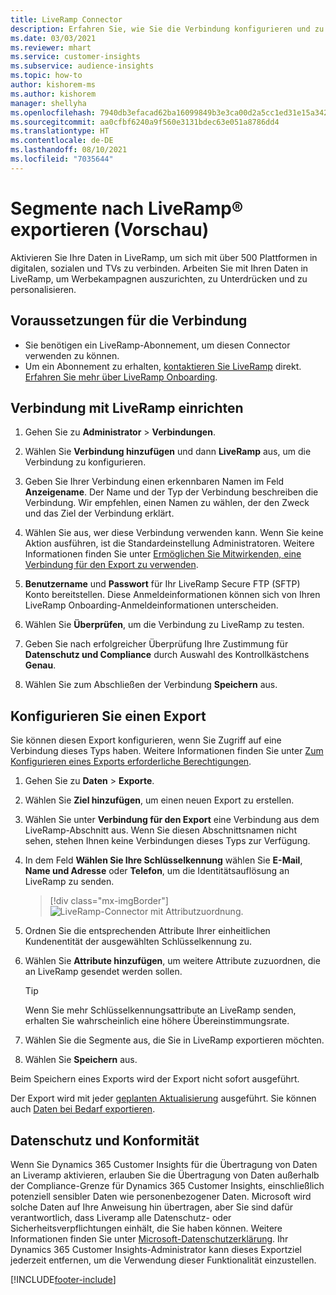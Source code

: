 ```yaml
---
title: LiveRamp Connector
description: Erfahren Sie, wie Sie die Verbindung konfigurieren und zu LiveRamp exportieren.
ms.date: 03/03/2021
ms.reviewer: mhart
ms.service: customer-insights
ms.subservice: audience-insights
ms.topic: how-to
author: kishorem-ms
ms.author: kishorem
manager: shellyha
ms.openlocfilehash: 7940db3efacad62ba16099849b3e3ca00d2a5cc1ed31e15a34209c0797e6ae13
ms.sourcegitcommit: aa0cfbf6240a9f560e3131bdec63e051a8786dd4
ms.translationtype: HT
ms.contentlocale: de-DE
ms.lasthandoff: 08/10/2021
ms.locfileid: "7035644"
---
```

# <a name="export-segments-to-liverampreg-preview"></a>Segmente nach LiveRamp&reg; exportieren (Vorschau)

Aktivieren Sie Ihre Daten in LiveRamp, um sich mit über 500 Plattformen in digitalen, sozialen und TVs zu verbinden. Arbeiten Sie mit Ihren Daten in LiveRamp, um Werbekampagnen auszurichten, zu Unterdrücken und zu personalisieren.

## <a name="prerequisites-for-a-connection"></a>Voraussetzungen für die Verbindung

- Sie benötigen ein LiveRamp-Abonnement, um diesen Connector verwenden zu können.
- Um ein Abonnement zu erhalten, [kontaktieren Sie LiveRamp](https://liveramp.com/contact/) direkt. [Erfahren Sie mehr über LiveRamp Onboarding](https://liveramp.com/our-platform/data-onboarding/).

## <a name="set-up-connection-to-liveramp"></a>Verbindung mit LiveRamp einrichten

1. Gehen Sie zu **Administrator** > **Verbindungen**.

1. Wählen Sie **Verbindung hinzufügen** und dann **LiveRamp** aus, um die Verbindung zu konfigurieren.

1. Geben Sie Ihrer Verbindung einen erkennbaren Namen im Feld **Anzeigename**. Der Name und der Typ der Verbindung beschreiben die Verbindung. Wir empfehlen, einen Namen zu wählen, der den Zweck und das Ziel der Verbindung erklärt.

1. Wählen Sie aus, wer diese Verbindung verwenden kann. Wenn Sie keine Aktion ausführen, ist die Standardeinstellung Administratoren. Weitere Informationen finden Sie unter [Ermöglichen Sie Mitwirkenden, eine Verbindung für den Export zu verwenden](connections.md#allow-contributors-to-use-a-connection-for-exports).

1. **Benutzername** und **Passwort** für Ihr LiveRamp Secure FTP (SFTP) Konto bereitstellen.
Diese Anmeldeinformationen können sich von Ihren LiveRamp Onboarding-Anmeldeinformationen unterscheiden.

1. Wählen Sie **Überprüfen**, um die Verbindung zu LiveRamp zu testen.

1. Geben Sie nach erfolgreicher Überprüfung Ihre Zustimmung für **Datenschutz und Compliance** durch Auswahl des Kontrollkästchens **Genau**.

1. Wählen Sie zum Abschließen der Verbindung **Speichern** aus.

## <a name="configure-an-export"></a>Konfigurieren Sie einen Export

Sie können diesen Export konfigurieren, wenn Sie Zugriff auf eine Verbindung dieses Typs haben. Weitere Informationen finden Sie unter [Zum Konfigurieren eines Exports erforderliche Berechtigungen](export-destinations.md#set-up-a-new-export).

1. Gehen Sie zu **Daten** > **Exporte**.

1. Wählen Sie **Ziel hinzufügen**, um einen neuen Export zu erstellen.

1. Wählen Sie unter **Verbindung für den Export** eine Verbindung aus dem LiveRamp-Abschnitt aus. Wenn Sie diesen Abschnittsnamen nicht sehen, stehen Ihnen keine Verbindungen dieses Typs zur Verfügung.

1. In dem Feld **Wählen Sie Ihre Schlüsselkennung** wählen Sie **E-Mail**, **Name und Adresse** oder **Telefon**, um die Identitätsauflösung an LiveRamp zu senden.
   > [!div class="mx-imgBorder"]
   > ![LiveRamp-Connector mit Attributzuordnung.](media/export-liveramp-segments.png "LiveRamp-Connector mit Attributzuordnung")

1. Ordnen Sie die entsprechenden Attribute Ihrer einheitlichen Kundenentität der ausgewählten Schlüsselkennung zu.

1. Wählen Sie **Attribute hinzufügen**, um weitere Attribute zuzuordnen, die an LiveRamp gesendet werden sollen.

   > [!TIP]
   > Wenn Sie mehr Schlüsselkennungsattribute an LiveRamp senden, erhalten Sie wahrscheinlich eine höhere Übereinstimmungsrate.

1. Wählen Sie die Segmente aus, die Sie in LiveRamp exportieren möchten.

1. Wählen Sie **Speichern** aus.

Beim Speichern eines Exports wird der Export nicht sofort ausgeführt.

Der Export wird mit jeder [geplanten Aktualisierung](system.md#schedule-tab) ausgeführt. Sie können auch [Daten bei Bedarf exportieren](export-destinations.md#run-exports-on-demand). 


## <a name="data-privacy-and-compliance"></a>Datenschutz und Konformität

Wenn Sie Dynamics 365 Customer Insights für die Übertragung von Daten an Liveramp aktivieren, erlauben Sie die Übertragung von Daten außerhalb der Compliance-Grenze für Dynamics 365 Customer Insights, einschließlich potenziell sensibler Daten wie personenbezogener Daten. Microsoft wird solche Daten auf Ihre Anweisung hin übertragen, aber Sie sind dafür verantwortlich, dass Liveramp alle Datenschutz- oder Sicherheitsverpflichtungen einhält, die Sie haben können. Weitere Informationen finden Sie unter [Microsoft-Datenschutzerklärung](https://go.microsoft.com/fwlink/?linkid=396732).
Ihr Dynamics 365 Customer Insights-Administrator kann dieses Exportziel jederzeit entfernen, um die Verwendung dieser Funktionalität einzustellen.

[!INCLUDE[footer-include](../includes/footer-banner.md)]
